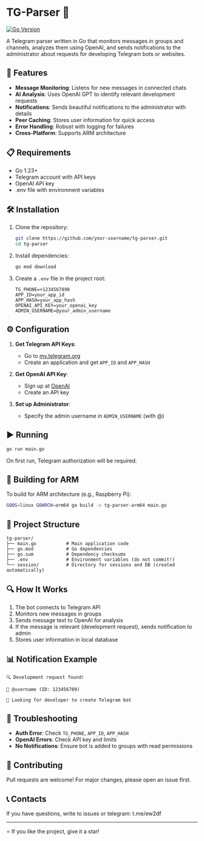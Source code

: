 # TG-Parser 🤖

[![Go Version](https://img.shields.io/badge/go-1.23+-blue.svg)](https://golang.org)

A Telegram parser written in Go that monitors messages in groups and channels, analyzes them using OpenAI, and sends notifications to the administrator about requests for developing Telegram bots or websites.

## 🚀 Features

- **Message Monitoring**: Listens for new messages in connected chats
- **AI Analysis**: Uses OpenAI GPT to identify relevant development requests
- **Notifications**: Sends beautiful notifications to the administrator with details
- **Peer Caching**: Stores user information for quick access
- **Error Handling**: Robust with logging for failures
- **Cross-Platform**: Supports ARM architecture

## 📋 Requirements

- Go 1.23+
- Telegram account with API keys
- OpenAI API key
- .env file with environment variables

## 🛠 Installation

1. Clone the repository:
   ```bash
   git clone https://github.com/your-username/tg-parser.git
   cd tg-parser
   ```

2. Install dependencies:
   ```bash
   go mod download
   ```

3. Create a `.env` file in the project root:
   ```env
   TG_PHONE=+1234567890
   APP_ID=your_app_id
   APP_HASH=your_app_hash
   OPENAI_API_KEY=your_openai_key
   ADMIN_USERNAME=@your_admin_username
   ```

## ⚙️ Configuration

1. **Get Telegram API Keys**:
   - Go to [my.telegram.org](https://my.telegram.org)
   - Create an application and get `APP_ID` and `APP_HASH`

2. **Get OpenAI API Key**:
   - Sign up at [OpenAI](https://platform.openai.com)
   - Create an API key

3. **Set up Administrator**:
   - Specify the admin username in `ADMIN_USERNAME` (with @)

## ▶️ Running

```bash
go run main.go
```

On first run, Telegram authorization will be required.

## 🔧 Building for ARM

To build for ARM architecture (e.g., Raspberry Pi):

```bash
GOOS=linux GOARCH=arm64 go build -o tg-parser-arm64 main.go
```

## 📁 Project Structure

```
tg-parser/
├── main.go           # Main application code
├── go.mod            # Go dependencies
├── go.sum            # Dependency checksums
├── .env              # Environment variables (do not commit!)
└── session/          # Directory for sessions and DB (created automatically)
```

## 🔍 How It Works

1. The bot connects to Telegram API
2. Monitors new messages in groups
3. Sends message text to OpenAI for analysis
4. If the message is relevant (development request), sends notification to admin
5. Stores user information in local database

## 📊 Notification Example

```
🔍 Development request found!

👤 @username (ID: 123456789)

💬 Looking for developer to create Telegram bot
```

## 🐛 Troubleshooting

- **Auth Error**: Check `TG_PHONE`, `APP_ID`, `APP_HASH`
- **OpenAI Errors**: Check API key and limits
- **No Notifications**: Ensure bot is added to groups with read permissions

## 🤝 Contributing

Pull requests are welcome! For major changes, please open an issue first.

## 📞 Contacts

If you have questions, write to issues or telegram: t.me/ew2df

---

⭐ If you like the project, give it a star!
